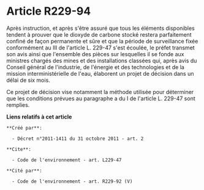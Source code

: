 # Article R229-94

Après instruction, et après s'être assuré que tous les éléments disponibles tendent à prouver que le dioxyde de carbone
stocké restera parfaitement confiné de façon permanente et sûre et que la période de surveillance fixée conformément au III
de l'article L. 229-47 s'est écoulée, le préfet transmet son avis ainsi que l'ensemble des pièces sur lesquelles il se fonde
aux ministres chargés des mines et des installations classées qui, après avis du Conseil général de l'industrie, de l'énergie
et des technologies et de la mission interministérielle de l'eau, élaborent un projet de décision dans un délai de six mois. 

Ce projet de décision vise notamment la méthode utilisée pour déterminer que les conditions prévues au paragraphe a du I de
l'article L. 229-47 sont remplies.

**Liens relatifs à cet article**

	**Créé par**:

	  - Décret n°2011-1411 du 31 octobre 2011 - art. 2

	**Cite**:

	  - Code de l'environnement - art. L229-47

	**Cité par**:

	  - Code de l'environnement - art. R229-92 (V)
